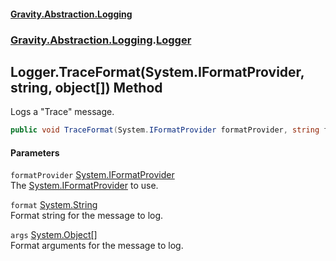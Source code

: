 #### [Gravity.Abstraction.Logging](./index.md 'index')
### [Gravity.Abstraction.Logging](./Gravity-Abstraction-Logging.md 'Gravity.Abstraction.Logging').[Logger](./Gravity-Abstraction-Logging-Logger.md 'Gravity.Abstraction.Logging.Logger')
## Logger.TraceFormat(System.IFormatProvider, string, object[]) Method
Logs a "Trace" message.  
```csharp
public void TraceFormat(System.IFormatProvider formatProvider, string format, params object[] args);
```
#### Parameters
<a name='Gravity-Abstraction-Logging-Logger-TraceFormat(System-IFormatProvider_string_object--)-formatProvider'></a>
`formatProvider` [System.IFormatProvider](https://docs.microsoft.com/en-us/dotnet/api/System.IFormatProvider 'System.IFormatProvider')  
The [System.IFormatProvider](https://docs.microsoft.com/en-us/dotnet/api/System.IFormatProvider 'System.IFormatProvider') to use.  
  
<a name='Gravity-Abstraction-Logging-Logger-TraceFormat(System-IFormatProvider_string_object--)-format'></a>
`format` [System.String](https://docs.microsoft.com/en-us/dotnet/api/System.String 'System.String')  
Format string for the message to log.  
  
<a name='Gravity-Abstraction-Logging-Logger-TraceFormat(System-IFormatProvider_string_object--)-args'></a>
`args` [System.Object](https://docs.microsoft.com/en-us/dotnet/api/System.Object 'System.Object')[[]](https://docs.microsoft.com/en-us/dotnet/api/System.Array 'System.Array')  
Format arguments for the message to log.  
  

